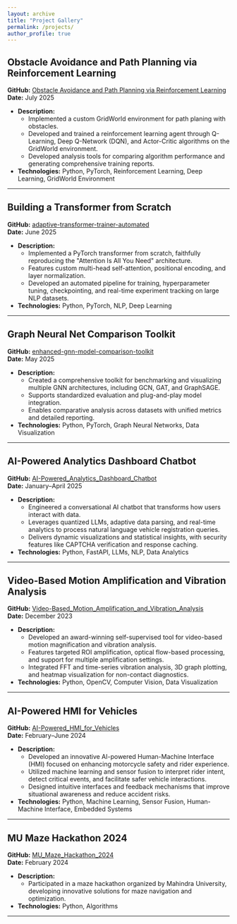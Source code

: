 ```yaml
---
layout: archive
title: "Project Gallery"
permalink: /projects/
author_profile: true
---
```


## **Obstacle Avoidance and Path Planning via Reinforcement Learning**

**GitHub:** [Obstacle Avoidance and Path Planning via Reinforcement Learning](https://github.com/Ashwin-Baduni/Obstacle-Avoidance-and-Path-Planning-via-Reinforcement-Learning)  
**Date:** July 2025

- **Description:**  
  - Implemented a custom GridWorld environment for path planing with obstacles.
  - Developed and trained a reinforcement learning agent through Q-Learning, Deep Q-Network (DQN), and Actor-Critic algorithms on the GridWorld environment.
  - Developed analysis tools for comparing algorithm performance and generating comprehensive training reports.
- **Technologies:** Python, PyTorch, Reinforcement Learning, Deep Learning, GridWorld Environment

---

## **Building a Transformer from Scratch**

**GitHub:** [adaptive-transformer-trainer-automated](https://github.com/Ashwin-Baduni/adaptive-transformer-trainer-automated)  
**Date:** June 2025

- **Description:**  
  - Implemented a PyTorch transformer from scratch, faithfully reproducing the "Attention Is All You Need" architecture.
  - Features custom multi-head self-attention, positional encoding, and layer normalization.
  - Developed an automated pipeline for training, hyperparameter tuning, checkpointing, and real-time experiment tracking on large NLP datasets.
- **Technologies:** Python, PyTorch, NLP, Deep Learning

---

## **Graph Neural Net Comparison Toolkit**

**GitHub:** [enhanced-gnn-model-comparison-toolkit](https://github.com/Ashwin-Baduni/enhanced-gnn-model-comparison-toolkit)  
**Date:** May 2025

- **Description:**  
  - Created a comprehensive toolkit for benchmarking and visualizing multiple GNN architectures, including GCN, GAT, and GraphSAGE.
  - Supports standardized evaluation and plug-and-play model integration.
  - Enables comparative analysis across datasets with unified metrics and detailed reporting.
- **Technologies:** Python, PyTorch, Graph Neural Networks, Data Visualization

---

## **AI-Powered Analytics Dashboard Chatbot**

**GitHub:** [AI-Powered_Analytics_Dashboard_Chatbot](https://github.com/Ashwin-Baduni/AI-Powered_Analytics_Dashboard_Chatbot)  
**Date:** January–April 2025

- **Description:**  
  - Engineered a conversational AI chatbot that transforms how users interact with data.
  - Leverages quantized LLMs, adaptive data parsing, and real-time analytics to process natural language vehicle registration queries.
  - Delivers dynamic visualizations and statistical insights, with security features like CAPTCHA verification and response caching.
- **Technologies:** Python, FastAPI, LLMs, NLP, Data Analytics

---

## **Video-Based Motion Amplification and Vibration Analysis**

**GitHub:** [Video-Based_Motion_Amplification_and_Vibration_Analysis](https://github.com/Ashwin-Baduni/Video-Based_Motion_Amplification_and_Vibration_Analysis)  
**Date:** December 2023

- **Description:**  
  - Developed an award-winning self-supervised tool for video-based motion magnification and vibration analysis.
  - Features targeted ROI amplification, optical flow-based processing, and support for multiple amplification settings.
  - Integrated FFT and time-series vibration analysis, 3D graph plotting, and heatmap visualization for non-contact diagnostics.
- **Technologies:** Python, OpenCV, Computer Vision, Data Visualization

---

## **AI-Powered HMI for Vehicles**

**GitHub:** [AI-Powered_HMI_for_Vehicles](https://github.com/Ashwin-Baduni/AI-Powered_HMI_for_Vehicles)  
**Date:** February–June 2024

- **Description:**  
  - Developed an innovative AI-powered Human-Machine Interface (HMI) focused on enhancing motorcycle safety and rider experience.
  - Utilized machine learning and sensor fusion to interpret rider intent, detect critical events, and facilitate safer vehicle interactions.
  - Designed intuitive interfaces and feedback mechanisms that improve situational awareness and reduce accident risks.
- **Technologies:** Python, Machine Learning, Sensor Fusion, Human-Machine Interface, Embedded Systems

---

## **MU Maze Hackathon 2024**

**GitHub:** [MU_Maze_Hackathon_2024](https://github.com/Ashwin-Baduni/MU_Maze_Hackathon_2024)  
**Date:** February 2024

- **Description:**  
  - Participated in a maze hackathon organized by Mahindra University, developing innovative solutions for maze navigation and optimization.
- **Technologies:** Python, Algorithms

---
